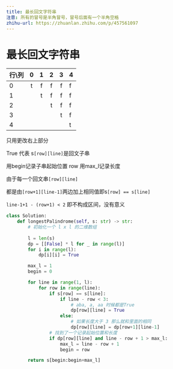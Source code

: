 ```yaml
---
title: 最长回文字符串
注意: 所有的冒号是半角冒号，冒号后面有一个半角空格
zhihu-url: https://zhuanlan.zhihu.com/p/457561097
---
```


# 最长回文字符串
| 行\列 |   0   |   1   |   2   |   3   | 4    |
| ----- | :---: | :---: | :---: | :---: | :--- |
| 0     |   t   |   f   |   f   |   f   | f    |
| 1     |       |   t   |   f   |   f   | f    |
| 2     |       |       |   t   |   f   | f    |
| 3     |       |       |       |   t   | f    |
| 4     |       |       |       |       | t    |

只用更改右上部分

True 代表 s`[row][line]`是回文子串

用begin记录子串起始位置 row 用max_l记录长度

由于每一个回文串`[row][line]`

都是由`[row+1][line-1]`两边加上相同值即s`[row] == s[line]`

`line-1+1 - (row+1) < 2` 即不构成区间，没有意义

```python
class Solution:
    def longestPalindrome(self, s: str) -> str:        
        # 初始化一个 l x l 的二维数组
        
        l = len(s)
        dp = [[False] * l for _ in range(l)]
        for i in range(l):
            dp[i][i] = True

        max_l = 1
        begin = 0

        for line in range(1, l):
            for row in range(line):
                if s[row] == s[line]:
                    if line - row < 3:
                        # aba, a, aa 时候都是True
                        dp[row][line] = True
                    else:
                        # 如果长度大于 3 那么就和里面的相同
                        dp[row][line] = dp[row+1][line-1]
                # 找到了一个记录起始位置和长度
                if dp[row][line] and line - row + 1 > max_l:
                    max_l = line - row + 1
                    begin = row

        return s[begin:begin+max_l]
```
